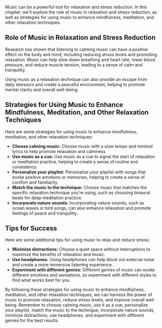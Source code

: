 
Music can be a powerful tool for relaxation and stress reduction. In this chapter, we'll explore the role of music in relaxation and stress reduction, as well as strategies for using music to enhance mindfulness, meditation, and other relaxation techniques.

Role of Music in Relaxation and Stress Reduction
------------------------------------------------

Research has shown that listening to calming music can have a positive effect on the body and mind, including reducing stress levels and promoting relaxation. Music can help slow down breathing and heart rate, lower blood pressure, and reduce muscle tension, leading to a sense of calm and tranquility.

Using music as a relaxation technique can also provide an escape from daily stressors and create a peaceful environment, helping to promote mental clarity and overall well-being.

Strategies for Using Music to Enhance Mindfulness, Meditation, and Other Relaxation Techniques
----------------------------------------------------------------------------------------------

Here are some strategies for using music to enhance mindfulness, meditation, and other relaxation techniques:

* **Choose calming music:** Choose music with a slow tempo and minimal lyrics to help promote relaxation and calmness.
* **Use music as a cue:** Use music as a cue to signal the start of relaxation or meditation practice, helping to create a sense of routine and consistency.
* **Personalize your playlist:** Personalize your playlist with songs that evoke positive emotions or memories, helping to create a sense of comfort and familiarity.
* **Match the music to the technique:** Choose music that matches the specific relaxation technique you're using, such as choosing binaural beats for deep meditation practice.
* **Incorporate nature sounds:** Incorporating nature sounds, such as ocean waves or bird songs, can also enhance relaxation and promote feelings of peace and tranquility.

Tips for Success
----------------

Here are some additional tips for using music to relax and reduce stress:

* **Minimize distractions:** Choose a quiet space without interruptions to maximize the benefits of relaxation and music.
* **Use headphones:** Using headphones can help block out external noise and create a more immersive listening experience.
* **Experiment with different genres:** Different genres of music can evoke different emotions and sensations, so experiment with different styles to find what works best for you.

By following these strategies for using music to enhance mindfulness, meditation, and other relaxation techniques, we can harness the power of music to promote relaxation, reduce stress levels, and improve overall well-being. Remember to choose calming music, use it as a cue, personalize your playlist, match the music to the technique, incorporate nature sounds, minimize distractions, use headphones, and experiment with different genres for the best results.

